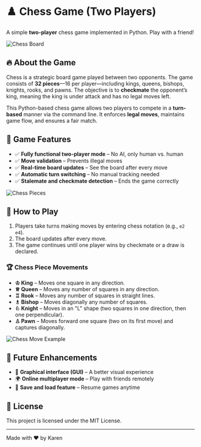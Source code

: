 # ♟️ Chess Game (Two Players)  

A simple **two-player** chess game implemented in Python. Play with a friend!  

![Chess Board](https://upload.wikimedia.org/wikipedia/commons/thumb/2/20/Chess_Setup.svg/800px-Chess_Setup.svg.png)  

## 🔥 About the Game  

Chess is a strategic board game played between two opponents. The game consists of **32 pieces**—16 per player—including kings, queens, bishops, knights, rooks, and pawns. The objective is to **checkmate** the opponent’s king, meaning the king is under attack and has no legal moves left.  

This Python-based chess game allows two players to compete in a **turn-based** manner via the command line. It enforces **legal moves**, maintains game flow, and ensures a fair match.  

## 🎯 Game Features  

- ✅ **Fully functional two-player mode** – No AI, only human vs. human  
- ✅ **Move validation** – Prevents illegal moves  
- ✅ **Real-time board updates** – See the board after every move  
- ✅ **Automatic turn switching** – No manual tracking needed  
- ✅ **Stalemate and checkmate detection** – Ends the game correctly  

![Chess Pieces](https://upload.wikimedia.org/wikipedia/commons/thumb/1/1f/Chess_Pieces_Sprite.svg/1024px-Chess_Pieces_Sprite.svg.png)  

## 🚀 How to Play  

1. Players take turns making moves by entering chess notation (e.g., `e2 e4`).  
2. The board updates after every move.  
3. The game continues until one player wins by checkmate or a draw is declared.  

### 🏆 Chess Piece Movements  

- **♔ King** – Moves one square in any direction.  
- **♕ Queen** – Moves any number of squares in any direction.  
- **♖ Rook** – Moves any number of squares in straight lines.  
- **♗ Bishop** – Moves diagonally any number of squares.  
- **♘ Knight** – Moves in an "L" shape (two squares in one direction, then one perpendicular).  
- **♙ Pawn** – Moves forward one square (two on its first move) and captures diagonally.  

![Chess Move Example](https://upload.wikimedia.org/wikipedia/commons/thumb/7/7b/Chess_Movement_Knight.gif/220px-Chess_Movement_Knight.gif)  

## 🔮 Future Enhancements  

- 🎨 **Graphical interface (GUI)** – A better visual experience  
- 🌍 **Online multiplayer mode** – Play with friends remotely  
- 💾 **Save and load feature** – Resume games anytime  

## 📜 License  

This project is licensed under the MIT License.  

---

Made with ❤️ by Karen
